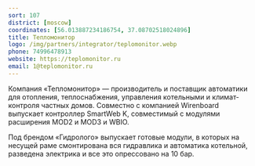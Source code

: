 ```yaml
---
sort: 107
district: [moscow]
coordinates: [56.013887234186754, 37.08702518024896]
title: Тепломонитор
logo: /img/partners/integrator/teplomonitor.webp
phone: 74996478913
website: https://teplomonitor.ru
email: 1@teplomonitor.ru
---
```


Компания «Тепломонитор» — производитель и поставщик автоматики для отопления, теплоснабжения, управления котельными и климат-контроля частных домов. Совместно с компанией Wirenboard выпускает контроллер SmartWeb K, совместимый с модулями расширения MOD2 и MOD3 и WBIO.

Под брендом «Гидролого» выпускает готовые модули, в которых на несущей раме смонтирована вся гидравлика и автоматика котельной, разведена электрика и все это опрессовано на 10 бар.
